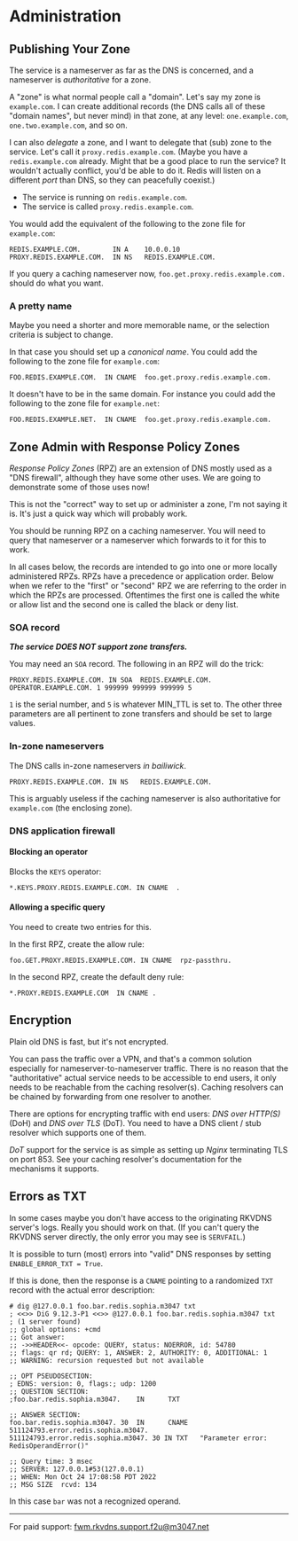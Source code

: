 # Administration

## Publishing Your Zone

The service is a nameserver as far as the DNS is concerned, and a nameserver is _authoritative_ for a zone.

A "zone" is what normal people call a "domain". Let's say my zone is `example.com`. I can create additional
records (the DNS calls all of these "domain names", but never mind) in that zone, at any level: `one.example.com`,
`one.two.example.com`, and so on.

I can also _delegate_ a zone, and I want to delegate that (sub) zone to the service. Let's call it `proxy.redis.example.com`.
(Maybe you have a `redis.example.com` already. Might that be a good place to run the service? It wouldn't actually conflict,
you'd be able to do it. Redis will listen on a different _port_ than DNS, so they can peacefully coexist.)

* The service is running on `redis.example.com`.
* The service is called `proxy.redis.example.com`.

You would add the equivalent of the following to the zone file for `example.com`:

```
REDIS.EXAMPLE.COM.        IN A    10.0.0.10
PROXY.REDIS.EXAMPLE.COM.  IN NS   REDIS.EXAMPLE.COM.
```

If you query a caching nameserver now, `foo.get.proxy.redis.example.com.` should do what you want.

### A pretty name

Maybe you need a shorter and more memorable name, or the selection criteria is subject to change.

In that case you should set up a _canonical name_. You could add the following to the zone file for
`example.com`:

```
FOO.REDIS.EXAMPLE.COM.  IN CNAME  foo.get.proxy.redis.example.com.
```

It doesn't have to be in the same domain. For instance you could add the following to the
zone file for `example.net`:

```
FOO.REDIS.EXAMPLE.NET.  IN CNAME  foo.get.proxy.redis.example.com.
```

## Zone Admin with Response Policy Zones

_Response Policy Zones_ (RPZ) are an extension of DNS mostly used as a "DNS firewall", although they have some
other uses. We are going to demonstrate some of those uses now!

This is not the "correct" way to set up or administer a zone, I'm not saying it is. It's just a quick way which
will probably work.

You should be running RPZ on a caching nameserver. You will need to query that nameserver or a nameserver which forwards
to it for this to work.

In all cases below, the records are intended to go into one or more locally administered RPZs. RPZs have a precedence or
application order. Below when we refer to the "first" or "second" RPZ we are referring to the order in which the RPZs are
processed. Oftentimes the first one is called the white or allow list and the second one is called the black or deny list.

### SOA record

___The service DOES NOT support zone transfers.___

You may need an `SOA` record. The following in an RPZ will do the trick:

```
PROXY.REDIS.EXAMPLE.COM. IN SOA  REDIS.EXAMPLE.COM. OPERATOR.EXAMPLE.COM. 1 999999 999999 999999 5
```
`1` is the serial number, and `5` is whatever MIN_TTL is set to. The other three parameters are all pertinent
to zone transfers and should be set to large values.

### In-zone nameservers

The DNS calls in-zone nameservers _in bailiwick_.

```
PROXY.REDIS.EXAMPLE.COM. IN NS   REDIS.EXAMPLE.COM.
```

This is arguably useless if the caching nameserver is also authoritative for `example.com` (the enclosing zone).

### DNS application firewall

#### Blocking an operator

Blocks the `KEYS` operator:

```
*.KEYS.PROXY.REDIS.EXAMPLE.COM. IN CNAME  .
```

#### Allowing a specific query

You need to create two entries for this.

In the first RPZ, create the allow rule:

```
foo.GET.PROXY.REDIS.EXAMPLE.COM. IN CNAME  rpz-passthru.
```

In the second RPZ, create the default deny rule:

```
*.PROXY.REDIS.EXAMPLE.COM  IN CNAME .
```

## Encryption

Plain old DNS is fast, but it's not encrypted.

You can pass the traffic over a VPN, and that's a common solution especially
for nameserver-to-nameserver traffic. There is no reason that the "authoritative" actual
service needs to be accessible to end users, it only needs to be reachable from the
caching resolver(s). Caching resolvers can be chained by forwarding from one resolver to
another.

There are options for encrypting traffic with end users: _DNS over HTTP(S)_ (DoH) and _DNS over TLS_ (DoT).
You need to have a DNS client / stub resolver which supports one of them.

_DoT_ support for the service is as simple as setting up _Nginx_ terminating TLS on port 853. See your
caching resolver's documentation for the mechanisms it supports.

## Errors as TXT

In some cases maybe you don't have access to the originating RKVDNS server's logs. Really you should
work on that. (If you can't query the RKVDNS server directly, the only error you may see is `SERVFAIL`.)

It is possible to turn (most) errors into "valid" DNS responses by setting `ENABLE_ERROR_TXT = True`.

If this is done, then the response is a `CNAME` pointing to a randomized `TXT` record with the actual
error description:

```
# dig @127.0.0.1 foo.bar.redis.sophia.m3047 txt
; <<>> DiG 9.12.3-P1 <<>> @127.0.0.1 foo.bar.redis.sophia.m3047 txt
; (1 server found)
;; global options: +cmd
;; Got answer:
;; ->>HEADER<<- opcode: QUERY, status: NOERROR, id: 54780
;; flags: qr rd; QUERY: 1, ANSWER: 2, AUTHORITY: 0, ADDITIONAL: 1
;; WARNING: recursion requested but not available

;; OPT PSEUDOSECTION:
; EDNS: version: 0, flags:; udp: 1200
;; QUESTION SECTION:
;foo.bar.redis.sophia.m3047.    IN      TXT

;; ANSWER SECTION:
foo.bar.redis.sophia.m3047. 30  IN      CNAME   511124793.error.redis.sophia.m3047.
511124793.error.redis.sophia.m3047. 30 IN TXT   "Parameter error: RedisOperandError()"

;; Query time: 3 msec
;; SERVER: 127.0.0.1#53(127.0.0.1)
;; WHEN: Mon Oct 24 17:08:58 PDT 2022
;; MSG SIZE  rcvd: 134
```

In this case `bar` was not a recognized operand.


-------------------

For paid support: fwm.rkvdns.support.f2u@m3047.net
